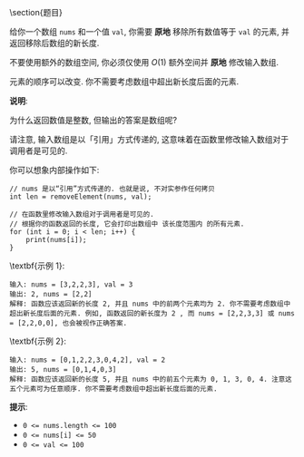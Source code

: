 \section{题目}

给你一个数组 `nums` 和一个值 `val`, 你需要 **原地** 移除所有数值等于 `val` 的元素, 并返回移除后数组的新长度. 

不要使用额外的数组空间, 你必须仅使用 $O(1)$ 额外空间并 **原地** 修改输入数组. 

元素的顺序可以改变. 你不需要考虑数组中超出新长度后面的元素. 

**说明**:

为什么返回数值是整数, 但输出的答案是数组呢?

请注意, 输入数组是以「引用」方式传递的, 这意味着在函数里修改输入数组对于调用者是可见的. 

你可以想象内部操作如下:

```
// nums 是以“引用”方式传递的. 也就是说, 不对实参作任何拷贝
int len = removeElement(nums, val);

// 在函数里修改输入数组对于调用者是可见的. 
// 根据你的函数返回的长度, 它会打印出数组中 该长度范围内 的所有元素. 
for (int i = 0; i < len; i++) {
    print(nums[i]);
}
```

\textbf{示例 1}: 

```
输入: nums = [3,2,2,3], val = 3
输出: 2, nums = [2,2]
解释: 函数应该返回新的长度 2, 并且 nums 中的前两个元素均为 2. 你不需要考虑数组中超出新长度后面的元素. 例如, 函数返回的新长度为 2 , 而 nums = [2,2,3,3] 或 nums = [2,2,0,0], 也会被视作正确答案. 
```

\textbf{示例 2}: 

```
输入: nums = [0,1,2,2,3,0,4,2], val = 2
输出: 5, nums = [0,1,4,0,3]
解释: 函数应该返回新的长度 5, 并且 nums 中的前五个元素为 0, 1, 3, 0, 4. 注意这五个元素可为任意顺序. 你不需要考虑数组中超出新长度后面的元素. 
```

**提示**: 

- `0 <= nums.length <= 100`
- `0 <= nums[i] <= 50`
- `0 <= val <= 100`